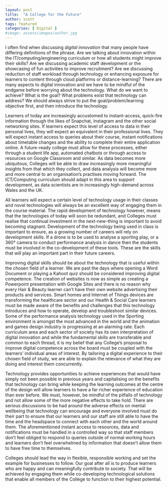 ```yaml
---
layout: post
title:  "A College for the Future"
author: scott
tags: featured
categories: [ Digital ]
#image: assets/images/author.jpg
---
```


I often find when discussing *digital innovation* that many people have differing definitions of the phrase. Are we talking about innovation within the IT/computing/engineering curriculum or how all students might improve their skills? Are we discussing academic staff development or the showcasing of fun activities to improve recruitment?  Are we discussing reduction of staff workload through technology or enhancing exposure for learners to content through cloud platforms or distance-learning?
There are many aspects to digital innovation and we have to be mindful of the endgame before worrying about the technology. What do we want to achieve? What is the goal? What problems exist that technology can address? We should always strive to put the goal/problem/learning objective first, and then introduce the technology.

Learners of today are increasingly accustomed to instant-access, quick-fire information through the likes of Snapchat, Instagram and the other social networking sites. If learners expect this level of access to data in their personal lives, they will expect an equivalent in their professional lives. They will expect instant access to queries about their course, instant notifications about timetable changes and the ability to complete their entire application online. A future-ready college must allow for these processes, either through a student life app, automated chatbots or through access to resources on Google Classroom and similar. As data becomes more ubiquitous, Colleges will be able to draw increasingly more meaningful insights from that which they collect, and data analysis will become more and more central to an organisation’s practises moving forward. The ICT/Computing curriculum should adapt in this area to support development, as data scientists are in increasingly high-demand across Wales and the UK.

All learners will expect a certain level of technology usage in their classes and novel technologies will always be an excellent way of engaging them in the course material. The rapid development of technology however, means that the technologies of today will soon be redundant, and Colleges must realise that continual investment in the next-new-thing is important to avoid becoming stagnant. Development of the technology being used in class is important to ensure, as a growing number of careers will rely on development skills. If a drone is to be used to analyse a sporting play, or a 360° camera to conduct performance analysis in dance then the students must be involved in the co-development of these tools. These are the skills that will play an important part in their future careers.

Improving digital skills should be about the technology that is useful within the chosen field of a learner. We are past the days where opening a Word Document or playing a Kahoot quiz should be considered improving digital competence. The creation of websites is now as simple as creating a Powerpoint presentation with Google Sites and there is no reason why every Hair & Beauty learner can’t have their own website advertising their products and services. Smart homes and Internet of Things devices are transforming the healthcare sector and our Health & Social Care learners must be made aware of the benefits and challenges that this technology introduces and how to operate, develop and troubleshoot similar devices. Some of the performance analysis technology used in the Sporting environment is amongst the most advanced in the world and the animation and games design industry is progressing at an alarming rate. Each curriculum area and each sector of society has its own interpretation of digital innovation and while the fundamental skills are transferable and common to each thread, it is my belief that any College’s proposal to improve digital competence across the board must be coupled with the learners’ individual areas of interest. By tailoring a digital experience to their chosen field of study, we are able to explain the relevance of what they are doing and interest them concurrently.

Technology provides opportunities to achieve experiences that would have simply not been possible in previous years and capitalising on the benefits that technology can bring while keeping the learning outcomes at the centre of the design will allow learners to have a far richer experience of education than ever before. We must, however, be mindful of the pitfalls of technology and not allow some of the more negative effects to take hold. There are serious discussions to be had around the adverse effects on mental wellbeing that technology can encourage and everyone involved must do their part to ensure that our learners and our staff are still able to have the time and the headspace to connect with each other and the world around them. The aforementioned instant access to resources, data and notifications must be handled in a controlled way so that staff members don’t feel obliged to respond to queries outside of normal working hours and learners don’t feel overwhelmed by information that doesn’t allow them to have free time to themselves.

Colleges should lead the way in flexible, responsible working and set the example for businesses to follow. Our goal after all is to produce learners who are happy and can meaningfully contribute to society. That will be achieved by engaging them while co-developing technological solutions that enable all members of the College to function to their highest potential.
